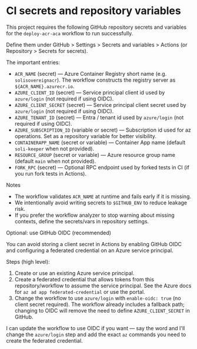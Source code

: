 
CI secrets and repository variables
=================================

This project requires the following GitHub repository secrets and variables for the `deploy-acr-aca` workflow to run successfully.

Define them under GitHub > Settings > Secrets and variables > Actions (or Repository > Secrets for secrets).

The important entries:

- `ACR_NAME` (secret) — Azure Container Registry short name (e.g. `solisovereignacr`). The workflow constructs the registry server as `${ACR_NAME}.azurecr.io`.
- `AZURE_CLIENT_ID` (secret) — Service principal client id used by `azure/login` (not required if using OIDC).
- `AZURE_CLIENT_SECRET` (secret) — Service principal client secret used by `azure/login` (not required if using OIDC).
- `AZURE_TENANT_ID` (secret) — Entra / tenant id used by `azure/login` (not required if using OIDC).
- `AZURE_SUBSCRIPTION_ID` (variable or secret) — Subscription id used for az operations. Set as a repository variable for better visibility.
- `CONTAINERAPP_NAME` (secret or variable) — Container App name (default `soli-keeper` when not provided).
- `RESOURCE_GROUP` (secret or variable) — Azure resource group name (default `main` when not provided).
- `FORK_RPC` (secret) — Optional RPC endpoint used by forked tests in CI (if you run fork tests in Actions).

Notes

- The workflow validates `ACR_NAME` at runtime and fails early if it is missing.
- We intentionally avoid writing secrets to `$GITHUB_ENV` to reduce leakage risk.
- If you prefer the workflow analyzer to stop warning about missing contexts, define the secrets/vars in repository settings.

Optional: use GitHub OIDC (recommended)

You can avoid storing a client secret in Actions by enabling GitHub OIDC and configuring a federated credential on an Azure service principal.

Steps (high level):

1. Create or use an existing Azure service principal.
2. Create a federated credential that allows tokens from this repository/workflow to assume the service principal. See the Azure docs for `az ad app federated-credential` or use the portal.
3. Change the workflow to use `azure/login` with `enable-oidc: true` (no client secret required). The workflow already includes a fallback path; changing to OIDC will remove the need to define `AZURE_CLIENT_SECRET` in GitHub.

I can update the workflow to use OIDC if you want — say the word and I'll change the `azure/login` step and add the exact `az` commands you need to create the federated credential.
